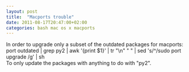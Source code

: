 ```yaml
---
layout: post
title:  "Macports trouble"
date: 2011-08-17T20:47:00+02:00
categories: bash mac os x macports
---
```


In order to upgrade only a subset of the outdated packages for macports:<br>
port outdated | grep py2 | awk '{print $1}' | tr "\\n" " " | sed 's/^/sudo port upgrade /g' | sh<br>
To only update the packages with anything to do with "py2".
<div style="clear: both;"></div>